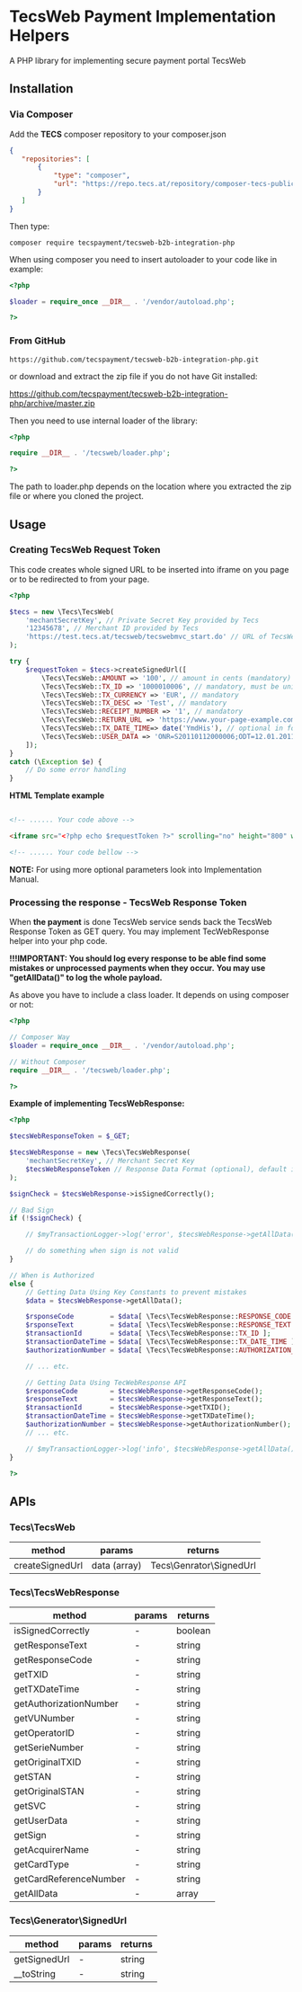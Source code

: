 # TecsWeb Payment Implementation Helpers

A PHP library for implementing secure payment portal TecsWeb

## Installation

### Via Composer

Add the **TECS** composer repository to your composer.json

```json
{
   "repositories": [
       {
           "type": "composer",
           "url": "https://repo.tecs.at/repository/composer-tecs-public/"
       }
   ]
}
```

Then type:

```
composer require tecspayment/tecsweb-b2b-integration-php
```

When using composer you need to insert autoloader to your code like in example:

```php
<?php

$loader = require_once __DIR__ . '/vendor/autoload.php';

?>
```

### From GitHub

```
https://github.com/tecspayment/tecsweb-b2b-integration-php.git
```

or download and extract the zip file if you do not have Git installed:

https://github.com/tecspayment/tecsweb-b2b-integration-php/archive/master.zip

Then you need to use internal loader of the library:

```php
<?php 

require __DIR__ . '/tecsweb/loader.php';

?>
```

The path to loader.php depends on the location where you extracted the zip file or where you cloned the project.


## Usage

### Creating TecsWeb Request Token

This code creates whole signed URL to be inserted into iframe on you page or to be redirected to from your page.

```php
<?php

$tecs = new \Tecs\TecsWeb(
    'mechantSecretKey', // Private Secret Key provided by Tecs
    '12345678', // Merchant ID provided by Tecs
    'https://test.tecs.at/tecsweb/tecswebmvc_start.do' // URL of TecsWeb payment portal privided by Tecs
);

try {
    $requestToken = $tecs->createSignedUrl([
        \Tecs\TecsWeb::AMOUNT => '100', // amount in cents (mandatory)
        \Tecs\TecsWeb::TX_ID => '1000010006', // mandatory, must be unique
        \Tecs\TecsWeb::TX_CURRENCY => 'EUR', // mandatory
        \Tecs\TecsWeb::TX_DESC => 'Test', // mandatory
        \Tecs\TecsWeb::RECEIPT_NUMBER => '1', // mandatory
        \Tecs\TecsWeb::RETURN_URL => 'https://www.your-page-example.com/return.php', // mandatory
        \Tecs\TecsWeb::TX_DATE_TIME=> date('YmdHis'), // optional in format YYYYMMDDHHMMSS
        \Tecs\TecsWeb::USER_DATA => 'ONR=S20110112000006;ODT=12.01.2011;IAM=1000;NRI=3;IDY=30;', // optional
    ]);
}
catch (\Exception $e) {
    // Do some error handling
}

```


**HTML Template example**

```html

<!-- ...... Your code above -->

<iframe src="<?php echo $requestToken ?>" scrolling="no" height="800" width="600"></iframe>

<!-- ...... Your code bellow -->

```

**NOTE:** For using more optional parameters look into Implementation Manual.


### Processing the response - TecsWeb Response Token

When **the payment** is done TecsWeb service sends back the TecsWeb Response Token as GET query.
You may implement TecWebResponse helper into your php code.

**!!!IMPORTANT: You should log every response to be able find some mistakes or unprocessed payments when they occur.**
**You may use "getAllData()" to log the whole payload.** 

As above you have to include a class loader. It depends on using composer or not:

```php
<?php

// Composer Way
$loader = require_once __DIR__ . '/vendor/autoload.php';

// Without Composer
require __DIR__ . '/tecsweb/loader.php';

?>
```

**Example of implementing TecsWebResponse:**

```php
<?php

$tecsWebResponseToken = $_GET; 

$tecsWebResponse = new \Tecs\TecsWebResponse(
    'mechantSecretKey', // Merchant Secret Key
    $tecsWebResponseToken // Response Data Format (optional), default is GET query
);

$signCheck = $tecsWebResponse->isSignedCorrectly();

// Bad Sign
if (!$signCheck) {

    // $myTransactionLogger->log('error', $tecsWebResponse->getAllData());

    // do something when sign is not valid
}

// When is Authorized
else {
    // Getting Data Using Key Constants to prevent mistakes
    $data = $tecsWebResponse->getAllData();

    $rsponseCode         = $data[ \Tecs\TecsWebResponse::RESPONSE_CODE ];
    $rsponseText         = $data[ \Tecs\TecsWebResponse::RESPONSE_TEXT ];
    $transactionId       = $data[ \Tecs\TecsWebResponse::TX_ID ];
    $transactionDateTime = $data[ \Tecs\TecsWebResponse::TX_DATE_TIME ];
    $authorizationNumber = $data[ \Tecs\TecsWebResponse::AUTHORIZATION_NUMBER ];

    // ... etc.

    // Getting Data Using TecWebResponse API
    $responseCode        = $tecsWebResponse->getResponseCode();
    $responseText        = $tecsWebResponse->getResponseText();
    $transactionId       = $tecsWebResponse->getTXID();
    $transactionDateTime = $tecsWebResponse->getTXDateTime();
    $authorizationNumber = $tecsWebResponse->getAuthorizationNumber();
    // ... etc.

    // $myTransactionLogger->log('info', $tecsWebResponse->getAllData());
}

?>
```

## APIs

### Tecs\TecsWeb

| method            | params                | returns                 |
|-------------------|-----------------------|-------------------------|
| createSignedUrl   | data (array)          | Tecs\Genrator\SignedUrl |


### Tecs\TecsWebResponse

| method            | params                | returns                 |
|-------------------|-----------------------|-------------------------|
| isSignedCorrectly | -                     | boolean                 |
| getResponseText   | -                     | string                  |
| getResponseCode   | -                     | string                  |
| getTXID           | -                     | string                  |
| getTXDateTime          | -                     | string                  |
| getAuthorizationNumber | -                     | string                  |
| getVUNumber       | -                     | string                  |
| getOperatorID     | -                     | string                  |
| getSerieNumber    | -                     | string                  |
| getOriginalTXID   | -                     | string                  |
| getSTAN           | -                     | string                  |
| getOriginalSTAN   | -                     | string                  |
| getSVC            | -                     | string                  |
| getUserData       | -                     | string                  |
| getSign           | -                     | string                  |
| getAcquirerName   | -                     | string                  |
| getCardType       | -                     | string                  |
| getCardReferenceNumber | -                     | string                  |
| getAllData        | -                     | array                  |

### Tecs\Generator\SignedUrl

| method            | params                | returns                 |
|-------------------|-----------------------|-------------------------|
| getSignedUrl      | -                     | string                  |
| __toString        | -                     | string                  |




